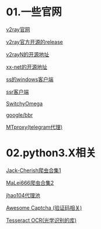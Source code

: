 01.一些官网
====
[v2ray官网](https://www.v2ray.com/)

[v2ray官方开源的release](https://github.com/v2ray/v2ray-core/releases)

[v2rayN的开源地址](https://github.com/2dust/v2rayN)

[xx-net的开源地址](https://github.com/XX-net/XX-Net)

[ss的windows客户端](https://github.com/shadowsocks/shadowsocks-windows/releases)

[ssr客户端](https://github.com/shadowsocksrr/shadowsocksr-csharp/releases)

[SwitchyOmega](https://github.com/FelisCatus/SwitchyOmega)

[google/bbr](https://github.com/google/bbr)

[MTproxy(telegram代理)](https://github.com/TelegramMessenger/MTProxy/)

02.python3.X相关
====
[Jack-Cherish爬虫合集1](https://github.com/Jack-Cherish/python-spider)

[MaLei666爬虫合集2](https://github.com/MaLei666/Spider)

[jhao104代理池](https://github.com/jhao104/proxy_pool)

[Awesome Captcha (验证码相关)](https://github.com/ZYSzys/awesome-captcha/blob/master/README-zh.md)

[Tesseract OCR(光学识别的库)](https://github.com/tesseract-ocr/tesseract)





